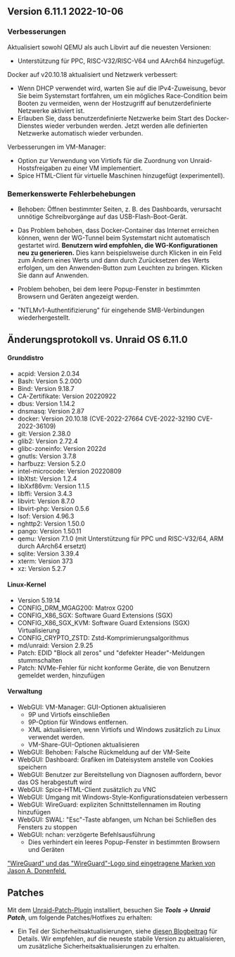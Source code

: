 ## Version 6.11.1 2022-10-06

### Verbesserungen

Aktualisiert sowohl QEMU als auch Libvirt auf die neuesten Versionen:

- Unterstützung für PPC, RISC-V32/RISC-V64 und AArch64 hinzugefügt.

Docker auf v20.10.18 aktualisiert und Netzwerk verbessert:

- Wenn DHCP verwendet wird, warten Sie auf die IPv4-Zuweisung, bevor Sie beim Systemstart fortfahren, um ein mögliches Race-Condition beim Booten zu vermeiden, wenn der Hostzugriff auf benutzerdefinierte Netzwerke aktiviert ist.
- Erlauben Sie, dass benutzerdefinierte Netzwerke beim Start des Docker-Dienstes wieder verbunden werden. Jetzt werden alle definierten Netzwerke automatisch wieder verbunden.

Verbesserungen im VM-Manager:

- Option zur Verwendung von Virtiofs für die Zuordnung von Unraid-Hostsfreigaben zu einer VM implementiert.
- Spice HTML-Client für virtuelle Maschinen hinzugefügt (experimentell).

### Bemerkenswerte Fehlerbehebungen

- Behoben: Öffnen bestimmter Seiten, z. B. des Dashboards, verursacht unnötige Schreibvorgänge auf das USB-Flash-Boot-Gerät.

- Das Problem behoben, dass Docker-Container das Internet erreichen können, wenn der WG-Tunnel beim Systemstart nicht automatisch gestartet wird. **Benutzern wird empfohlen, die WG-Konfigurationen neu zu generieren.** Dies kann beispielsweise durch Klicken in ein Feld zum Ändern eines Werts und dann durch Zurücksetzen des Werts erfolgen, um den Anwenden-Button zum Leuchten zu bringen. Klicken Sie dann auf Anwenden.

- Problem behoben, bei dem leere Popup-Fenster in bestimmten Browsern und Geräten angezeigt werden.

- "NTLMv1-Authentifizierung" für eingehende SMB-Verbindungen wiederhergestellt.

## Änderungsprotokoll vs. Unraid OS 6.11.0

#### Grunddistro

- acpid: Version 2.0.34
- Bash: Version 5.2.000
- Bind: Version 9.18.7
- CA-Zertifikate: Version 20220922
- dbus: Version 1.14.2
- dnsmasq: Version 2.87
- docker: Version 20.10.18 (CVE-2022-27664 CVE-2022-32190 CVE-2022-36109)
- git: Version 2.38.0
- glib2: Version 2.72.4
- glibc-zoneinfo: Version 2022d
- gnutls: Version 3.7.8
- harfbuzz: Version 5.2.0
- intel-microcode: Version 20220809
- libXtst: Version 1.2.4
- libXxf86vm: Version 1.1.5
- libffi: Version 3.4.3
- libvirt: Version 8.7.0
- libvirt-php: Version 0.5.6
- lsof: Version 4.96.3
- nghttp2: Version 1.50.0
- pango: Version 1.50.11
- qemu: Version 7.1.0 (mit Unterstützung für PPC und RISC-V32/64, ARM durch AArch64 ersetzt)
- sqlite: Version 3.39.4
- xterm: Version 373
- xz: Version 5.2.7

#### Linux-Kernel

- Version 5.19.14
- CONFIG\_DRM\_MGAG200: Matrox G200
- CONFIG\_X86\_SGX: Software Guard Extensions (SGX)
- CONFIG\_X86\_SGX\_KVM: Software Guard Extensions (SGX) Virtualisierung
- CONFIG\_CRYPTO\_ZSTD: Zstd-Komprimierungsalgorithmus
- md/unraid: Version 2.9.25
- Patch: EDID "Block all zeros" und "defekter Header"-Meldungen stummschalten
- Patch: NVMe-Fehler für nicht konforme Geräte, die von Benutzern gemeldet werden, hinzufügen

#### Verwaltung

- WebGUI: VM-Manager: GUI-Optionen aktualisieren
  - 9P und Virtiofs einschließen
  - 9P-Option für Windows entfernen.
  - XML aktualisieren, wenn Virtiofs und Windows zusätzlich zu Linux verwendet werden.
  - VM-Share-GUI-Optionen aktualisieren
- WebGUI: Behoben: Falsche Rückmeldung auf der VM-Seite
- WebGUI: Dashboard: Grafiken im Dateisystem anstelle von Cookies speichern
- WebGUI: Benutzer zur Bereitstellung von Diagnosen auffordern, bevor das OS herabgestuft wird
- WebGUI: Spice-HTML-Client zusätzlich zu VNC
- WebGUI: Umgang mit Windows-Style-Konfigurationsdateien verbessern
- WebGUI: WireGuard: expliziten Schnittstellennamen im Routing hinzufügen
- WebGUI: SWAL: "Esc"-Taste abfangen, um Nchan bei Schließen des Fensters zu stoppen
- WebGUI: nchan: verzögerte Befehlsausführung
  - Dies verhindert ein leeres Popup-Fenster in bestimmten Browsern und Geräten

["WireGuard" und das "WireGuard"-Logo sind eingetragene Marken von Jason A. Donenfeld.](https://www.wireguard.com/)

## Patches

Mit dem [Unraid-Patch-Plugin](https://forums.unraid.net/topic/185560-unraid-patch-plugin/) installiert, besuchen Sie _**Tools → Unraid Patch**_, um folgende Patches/Hotfixes zu erhalten:

- Ein Teil der Sicherheitsaktualisierungen, siehe [diesen Blogbeitrag](https://unraid.net/blog/cvd) für Details. Wir empfehlen, auf die neueste stabile Version zu aktualisieren, um zusätzliche Sicherheitsaktualisierungen zu erhalten.
